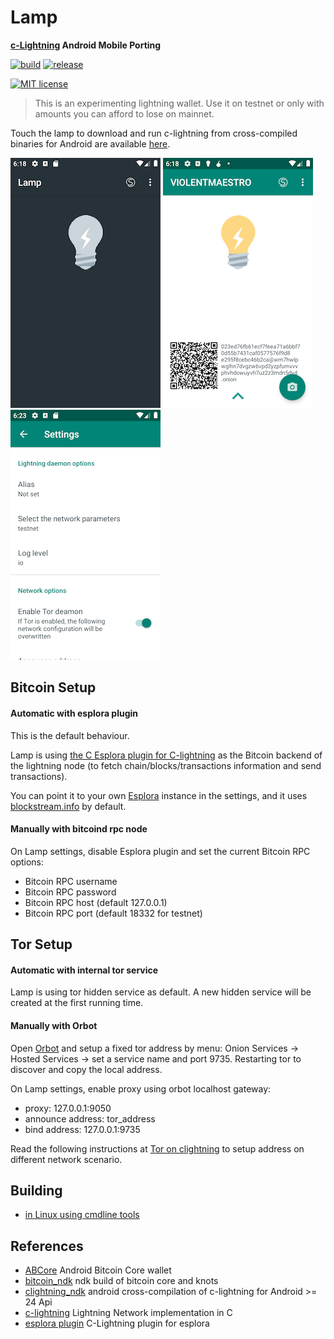 # Lamp 
<strong> [c-Lightning](https://github.com/ElementsProject/lightning) Android Mobile Porting </strong>

[![build](https://github.com/clightning4j/lamp/workflows/android-master/badge.svg)](https://github.com/clightning4j/lamp/actions)
[![release](https://github.com/clightning4j/lamp/workflows/release/badge.svg)](https://github.com/clightning4j/lamp/actions)

[![MIT license](https://img.shields.io/github/license/clightning4j/lamp)](https://github.com/clightning4j/lamp/blob/master/LICENSE)


> This is an experimenting lightning wallet. Use it on testnet or only with amounts you can afford to lose on mainnet.

Touch the lamp to download and run c-lightning from cross-compiled binaries for Android are available [here](https://github.com/clightning4j/lightning_ndk/releases).

![screenshot1](doc/img/Screen2.png)
![screenshot2](doc/img/Screen1.png)
![screenshot3](doc/img/Screen3.png)


## Bitcoin Setup

#### Automatic with esplora plugin

This is the default behaviour.

Lamp is using [the C Esplora plugin for C-lightning](https://github.com/clightning4j/esplora_clnd_plugin) as the Bitcoin backend of the lightning node (to fetch chain/blocks/transactions information and send transactions).

You can point it to your own [Esplora](github.com/Blockstream/esplora) instance in the settings, and it uses [blockstream.info](https://blockstream.info) by default.


#### Manually with bitcoind rpc node
On Lamp settings, disable Esplora plugin and set the current Bitcoin RPC options:

- Bitcoin RPC username
- Bitcoin RPC password
- Bitcoin RPC host (default 127.0.0.1)
- Bitcoin RPC port (default 18332 for testnet)

## Tor Setup

#### Automatic with internal tor service

Lamp is using tor hidden service as default. A new hidden service will be created at the first running time.

#### Manually with Orbot

Open [Orbot](https://github.com/guardianproject/Orbot) and setup a fixed tor address by menu: Onion Services -> Hosted Services -> set a service name and port 9735. Restarting tor to discover and copy the local address.

On Lamp settings, enable proxy using orbot localhost gateway:

- proxy: 127.0.0.1:9050
- announce address: tor_address
- bind address: 127.0.0.1:9735

Read the following instructions at [Tor on clightning](https://lightning.readthedocs.io/TOR.html) to setup address on different network scenario.

## Building

 * [in Linux using cmdline tools](doc/cmdline-tools-setup.md)

## References

- [ABCore](https://github.com/greenaddress/abcore) Android Bitcoin Core wallet
- [bitcoin_ndk](https://github.com/greenaddress/bitcoin_ndk) ndk build of bitcoin core and knots
- [clightning_ndk](https://github.com/clightning4j/lightning_ndk) android cross-compilation of c-lightning for Android >= 24 Api
- [c-lightning](https://github.com/ElementsProject/lightning) Lightning Network implementation in C
- [esplora plugin](https://github.com/clightning4j/esplora_clnd_plugin) C-Lightning plugin for esplora
